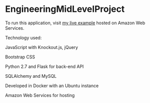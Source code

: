 # EngineeringMidLevelProject

To run this application, visit <a href="http://18.237.87.86/feature_request_app.html" target="_blank">my live example</a> hosted on Amazon Web Services.

Technology used:

JavaScript with Knockout.js, jQuery

Bootstrap CSS

Python 2.7 and Flask for back-end API

SQLAlchemy and MySQL

Developed in Docker with an Ubuntu instance

Amazon Web Services for hosting